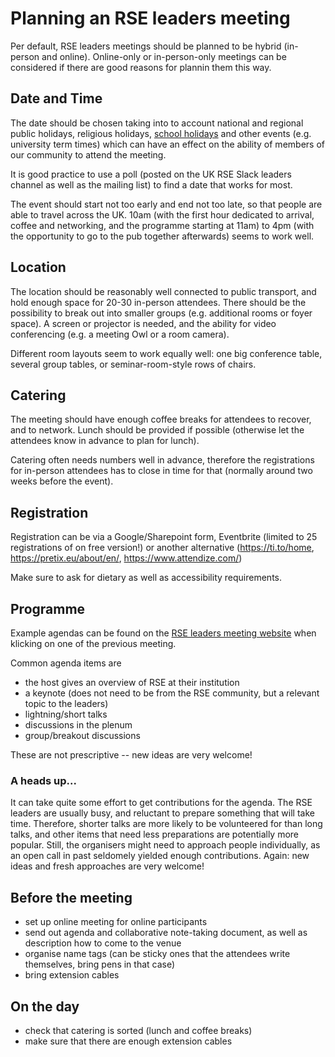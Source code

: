 # Planning an RSE leaders meeting

Per default, RSE leaders meetings should be planned to be hybrid (in-person and online). Online-only or in-person-only meetings can be considered if there are good reasons for plannin them this way.

## Date and Time

The date should be chosen taking into to account national and regional public holidays, religious holidays, [school holidays](https://www.gov.uk/school-term-holiday-dates) 
and other events (e.g. university term times) which can have an effect on the ability of members of our community to attend the meeting.

It is good practice to use a poll (posted on the UK RSE Slack leaders channel as well as the mailing list) to find a date that works for most.

The event should start not too early and end not too late, so that people are able to travel across the UK. 10am (with the first hour dedicated to arrival, coffee and networking, 
and the programme starting at 11am) to 4pm (with the opportunity to go to the pub together afterwards) seems to work well.

## Location

The location should be reasonably well connected to public transport, and hold enough space for 20-30 in-person attendees. There should be the possibility to break out into smaller groups (e.g. additional rooms 
or foyer space). A screen or projector is needed, and the ability for video conferencing (e.g. a meeting Owl or a room camera).

Different room layouts seem to work equally well: one big conference table, several group tables, or seminar-room-style rows of chairs.

## Catering

The meeting should have enough coffee breaks for attendees to recover, and to network. Lunch should be provided if possible (otherwise let the attendees know in advance to plan for lunch). 

Catering often needs numbers well in advance, therefore the registrations for in-person attendees has to close in time for that (normally around two weeks before the event).

## Registration 

Registration can be via a Google/Sharepoint form, Eventbrite (limited to 25 registrations of on free version!) or another alternative (https://ti.to/home, https://pretix.eu/about/en/, https://www.attendize.com/)

Make sure to ask for dietary as well as accessibility requirements.

## Programme

Example agendas can be found on the [RSE leaders meeting website](https://society-rse.org/community/rse-leaders-meetings/) when klicking on one of the previous meeting. 

Common agenda items are
- the host gives an overview of RSE at their institution
- a keynote (does not need to be from the RSE community, but a relevant topic to the leaders)
- lightning/short talks
- discussions in the plenum
- group/breakout discussions

These are not prescriptive -- new ideas are very welcome!

### A heads up...

It can take quite some effort to get contributions for the agenda. The RSE leaders are usually busy, and reluctant to prepare something that will take time. 
Therefore, shorter talks are more likely to be volunteered for than long talks, and other items that need less preparations are potentially more popular. Still,
the organisers might need to approach people individually, as an open call in past seldomely yielded enough contributions. Again: new ideas and fresh approaches are very welcome!

## Before the meeting

- set up online meeting for online participants
- send out agenda and collaborative note-taking document, as well as description how to come to the venue
- organise name tags (can be sticky ones that the attendees write themselves, bring pens in that case)
- bring extension cables

## On the day
- check that catering is sorted (lunch and coffee breaks)
- make sure that there are enough extension cables
